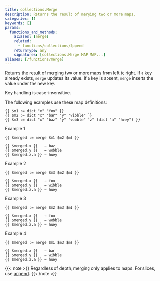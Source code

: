```yaml
---
title: collections.Merge
description: Returns the result of merging two or more maps.
categories: []
keywords: []
params:
  functions_and_methods:
    aliases: [merge]
    related:
      - functions/collections/Append
    returnType: any
    signatures: [collections.Merge MAP MAP...]
aliases: [/functions/merge]
---
```


Returns the result of merging two or more maps from left to right. If a key already exists, `merge` updates its value. If a key is absent, `merge` inserts the value under the new key.

Key handling is case-insensitive.

The following examples use these map definitions:

```go-html-template
{{ $m1 := dict "x" "foo" }}
{{ $m2 := dict "x" "bar" "y" "wibble" }}
{{ $m3 := dict "x" "baz" "y" "wobble" "z" (dict "a" "huey") }}
```

Example 1

```go-html-template
{{ $merged := merge $m1 $m2 $m3 }}

{{ $merged.x }}   → baz
{{ $merged.y }}   → wobble
{{ $merged.z.a }} → huey
```

Example 2

```go-html-template
{{ $merged := merge $m3 $m2 $m1 }}

{{ $merged.x }}   → foo
{{ $merged.y }}   → wibble
{{ $merged.z.a }} → huey
```

Example 3

```go-html-template
{{ $merged := merge $m2 $m3 $m1 }}

{{ $merged.x }}   → foo
{{ $merged.y }}   → wobble
{{ $merged.z.a }} → huey
```

Example 4

```go-html-template
{{ $merged := merge $m1 $m3 $m2 }}

{{ $merged.x }}   → bar
{{ $merged.y }}   → wibble
{{ $merged.z.a }} → huey
```

{{< note >}}
Regardless of depth, merging only applies to maps. For slices, use [append](/functions/collections/append).
{{< /note >}}
